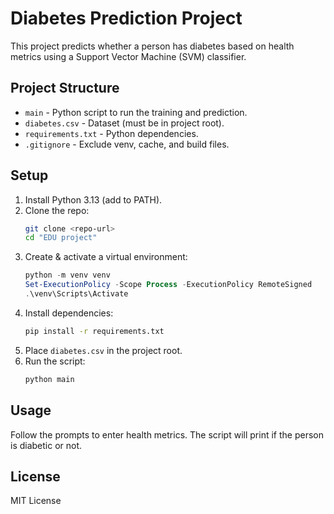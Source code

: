 # Diabetes Prediction Project

This project predicts whether a person has diabetes based on health metrics using a Support Vector Machine (SVM) classifier.

## Project Structure

- `main` - Python script to run the training and prediction.
- `diabetes.csv` - Dataset (must be in project root).
- `requirements.txt` - Python dependencies.
- `.gitignore` - Exclude venv, cache, and build files.

## Setup

1. Install Python 3.13 (add to PATH).
2. Clone the repo:
   ```bash
   git clone <repo-url>
   cd "EDU project"
   ```
3. Create & activate a virtual environment:
   ```powershell
   python -m venv venv
   Set-ExecutionPolicy -Scope Process -ExecutionPolicy RemoteSigned
   .\venv\Scripts\Activate
   ```
4. Install dependencies:
   ```bash
   pip install -r requirements.txt
   ```
5. Place `diabetes.csv` in the project root.
6. Run the script:
   ```bash
   python main
   ```

## Usage

Follow the prompts to enter health metrics. The script will print if the person is diabetic or not.

## License

MIT License
